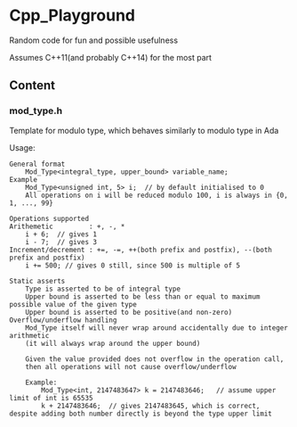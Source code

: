 # Cpp_Playground

Random code for fun and possible usefulness

Assumes C++11(and probably C++14) for the most part

## Content

### mod_type.h
Template for modulo type, which behaves similarly to modulo type in Ada

Usage:

    General format
        Mod_Type<integral_type, upper_bound> variable_name;
    Example
        Mod_Type<unsigned int, 5> i;  // by default initialised to 0
        All operations on i will be reduced modulo 100, i is always in {0, 1, ..., 99}
    
    Operations supported
    Arithemetic         : +, -, *
        i + 6;  // gives 1
        i - 7;  // gives 3
    Increment/decrement : +=, -=, ++(both prefix and postfix), --(both prefix and postfix)
        i += 500; // gives 0 still, since 500 is multiple of 5
    
    Static asserts
        Type is asserted to be of integral type
        Upper bound is asserted to be less than or equal to maximum possible value of the given type
        Upper bound is asserted to be positive(and non-zero)
    Overflow/underflow handling
        Mod_Type itself will never wrap around accidentally due to integer arithmetic
        (it will always wrap around the upper bound)
        
        Given the value provided does not overflow in the operation call,
        then all operations will not cause overflow/underflow
        
        Example:
            Mod_Type<int, 2147483647> k = 2147483646;   // assume upper limit of int is 65535
            k + 2147483646;  // gives 2147483645, which is correct, despite adding both number directly is beyond the type upper limit
